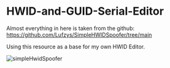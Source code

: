 # HWID-and-GUID-Serial-Editor

Almost everything in here is taken from the github:
https://github.com/Lufzys/SimpleHWIDSpoofer/tree/main

Using this resource as a base for my own HWID Editor.

![simpleHwidSpoofer]([https://github.com/nylo23/HWID-and-GUID-Serial-Editor/assets/128028370/a116896e-b853-4802-9ad4-c44a157eb691](https://raw.githubusercontent.com/Lufzys/SimpleHWIDSpoofer/main/simpleHwidSpoofer.PNG?raw=true)https://raw.githubusercontent.com/Lufzys/SimpleHWIDSpoofer/main/simpleHwidSpoofer.PNG?raw=true)
